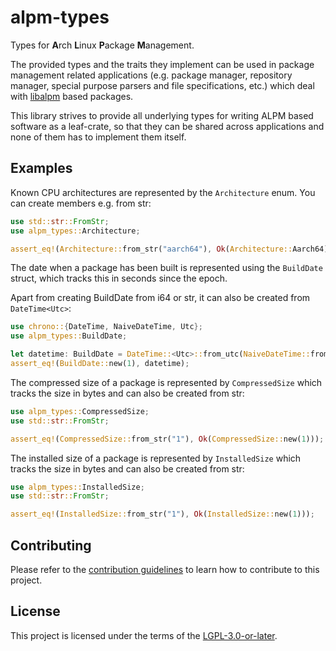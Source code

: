 <!--
SPDX-FileCopyrightText: 2023 David Runge <dvzrv@archlinux.org>
SPDX-License-Identifier: CC-BY-SA-4.0
-->

# alpm-types

Types for **A**rch **L**inux **P**ackage **M**anagement.

The provided types and the traits they implement can be used in package
management related applications (e.g. package manager, repository manager,
special purpose parsers and file specifications, etc.) which deal with
[libalpm](https://man.archlinux.org/man/libalpm.3) based packages.

This library strives to provide all underlying types for writing ALPM based
software as a leaf-crate, so that they can be shared across applications and
none of them has to implement them itself.

## Examples

Known CPU architectures are represented by the `Architecture` enum.
You can create members e.g. from str:

```rust
use std::str::FromStr;
use alpm_types::Architecture;

assert_eq!(Architecture::from_str("aarch64"), Ok(Architecture::Aarch64));
```

The date when a package has been built is represented using the `BuildDate`
struct, which tracks this in seconds since the epoch.

Apart from creating BuildDate from i64 or str, it can also be created from
`DateTime<Utc>`:

```rust
use chrono::{DateTime, NaiveDateTime, Utc};
use alpm_types::BuildDate;

let datetime: BuildDate = DateTime::<Utc>::from_utc(NaiveDateTime::from_timestamp_opt(1, 0).unwrap(), Utc).into();
assert_eq!(BuildDate::new(1), datetime);
```

The compressed size of a package is represented by `CompressedSize` which
tracks the size in bytes and can also be created from str:

```rust
use alpm_types::CompressedSize;
use std::str::FromStr;

assert_eq!(CompressedSize::from_str("1"), Ok(CompressedSize::new(1)));
```

The installed size of a package is represented by `InstalledSize` which
tracks the size in bytes and can also be created from str:

```rust
use alpm_types::InstalledSize;
use std::str::FromStr;

assert_eq!(InstalledSize::from_str("1"), Ok(InstalledSize::new(1)));
```

## Contributing

Please refer to the [contribution guidelines](CONTRIBUTING.md) to learn how to
contribute to this project.

## License

This project is licensed under the terms of the
[LGPL-3.0-or-later](https://www.gnu.org/licenses/lgpl-3.0.en.html).
